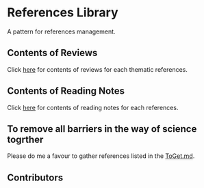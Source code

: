 # References Library
A pattern for references management.

## Contents of Reviews
Click [here](https://github.com/ShawnXiee/references_library/blob/master/review/contents.md) for contents of reviews for each thematic references.

## Contents of Reading Notes
Click [here](https://github.com/ShawnXiee/references_library/blob/master/note/contents.md) for contents of reading notes for each references.

## To remove all barriers in the way of science togrther
Please do me a favour to gather references listed in the [ToGet.md](https://github.com/ShawnXiee/references_library/blob/master/ToGet.md).

## Contributors
